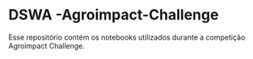 # DSWA -Agroimpact-Challenge
Esse repositório contém os notebooks utilizados durante a competição Agroimpact Challenge.
